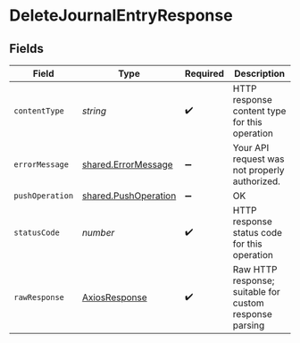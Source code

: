 # DeleteJournalEntryResponse


## Fields

| Field                                                               | Type                                                                | Required                                                            | Description                                                         |
| ------------------------------------------------------------------- | ------------------------------------------------------------------- | ------------------------------------------------------------------- | ------------------------------------------------------------------- |
| `contentType`                                                       | *string*                                                            | :heavy_check_mark:                                                  | HTTP response content type for this operation                       |
| `errorMessage`                                                      | [shared.ErrorMessage](../../../sdk/models/shared/errormessage.md)   | :heavy_minus_sign:                                                  | Your API request was not properly authorized.                       |
| `pushOperation`                                                     | [shared.PushOperation](../../../sdk/models/shared/pushoperation.md) | :heavy_minus_sign:                                                  | OK                                                                  |
| `statusCode`                                                        | *number*                                                            | :heavy_check_mark:                                                  | HTTP response status code for this operation                        |
| `rawResponse`                                                       | [AxiosResponse](https://axios-http.com/docs/res_schema)             | :heavy_check_mark:                                                  | Raw HTTP response; suitable for custom response parsing             |